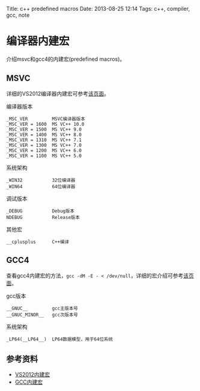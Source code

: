 Title: c++ predefined macros
Date: 2013-08-25 12:14
Tags: c++, compiler, gcc, note

# 编译器内建宏

介绍msvc和gcc4的内建宏(predefined macros)。

## MSVC

详细的VS2012编译器内建宏可参考[该页面](http://msdn.microsoft.com/en-us/library/vstudio/b0084kay.aspx)。

编译器版本

	
	_MSC_VER         MSVC编译器版本
	_MSC_VER = 1600  MS VC++ 10.0  
	_MSC_VER = 1500  MS VC++ 9.0   
	_MSC_VER = 1400  MS VC++ 8.0   
	_MSC_VER = 1310  MS VC++ 7.1   
	_MSC_VER = 1300  MS VC++ 7.0   
	_MSC_VER = 1200  MS VC++ 6.0   
	_MSC_VER = 1100  MS VC++ 5.0   

系统架构

	
	_WIN32           32位编译器
	_WIN64           64位编译器

调试版本

	
	_DEBUG           Debug版本
	NDEBUG           Release版本

其他宏

	
	__cplusplus      C++编译

## GCC4

查看gcc4内建宏的方法，`gcc -dM -E - < /dev/null`，详细的宏介绍可参考[该页面](http://gcc.gnu.org/onlinedocs/cpp/Predefined-Macros.html)。

gcc版本

	
	__GNUC__         gcc主版本号
	__GNUC_MINOR__   gcc次版本号

系统架构

	
	_LP64(__LP64__)  LP64数据模型，用于64位系统
	

## 参考资料

*  [VS2012内建宏](http://msdn.microsoft.com/en-us/library/vstudio/b0084kay.aspx)
*  [GCC内建宏](http://gcc.gnu.org/onlinedocs/cpp/Predefined-Macros.html)

